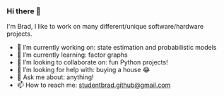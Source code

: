 ### Hi there 👋

<!--
**studentbrad/studentbrad** is a ✨ _special_ ✨ repository because its `README.md` (this file) appears on your GitHub profile.

Here are some ideas to get you started:

- 🔭 I’m currently working on ...
- 🌱 I’m currently learning ...
- 👯 I’m looking to collaborate on ...
- 🤔 I’m looking for help with ...
- 💬 Ask me about ...
- 📫 How to reach me: ...
- 😄 Pronouns: ...
- ⚡ Fun fact: ...
-->

I'm Brad, I like to work on many different/unique software/hardware projects.

- 🔭 I’m currently working on: state estimation and probabilistic models
- 🌱 I’m currently learning: factor graphs
- 👯 I’m looking to collaborate on: fun Python projects!
- 🤔 I’m looking for help with: buying a house 😂
- 💬 Ask me about: anything!
- 📫 How to reach me: studentbrad.github@gmail.com
